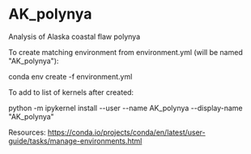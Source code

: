 # AK_polynya
Analysis of Alaska coastal flaw polynya


To create matching environment from environment.yml (will be named "AK_polynya"):

conda env create -f environment.yml

To add to list of kernels after created:

python -m ipykernel install --user --name AK_polynya --display-name "AK_polynya"

Resources:
https://conda.io/projects/conda/en/latest/user-guide/tasks/manage-environments.html
